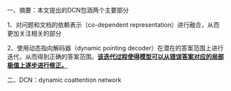 一、摘要：本文提出的DCN包涵两个主要部分

1、对问题和文档的依赖表示（co-dependent representation）进行融合，从而更加关注相关的部分

2、使用动态指向解码器（dynamic pointing decoder）在潜在的答案范围上进行迭代，从而得到正确的答案范围。<u>**该迭代过程使得模型可以从错误答案对应的局部极值上逐步进行修正。**</u>

二、DCN：dynamic coattention network

